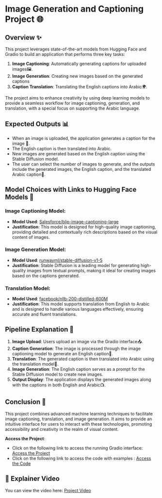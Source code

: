 # Image Generation and Captioning Project 🌐

## Overview ✨

This project leverages state-of-the-art models from Hugging Face and Gradio to build an application that performs three key tasks:

1. **Image Captioning**: Automatically generating captions for uploaded images🖼️.
2. **Image Generation**: Creating new images based on the generated captions
3. **Caption Translation**: Translating the English captions into Arabic🌍.

The project aims to enhance creativity by using deep learning models to provide a seamless workflow for image captioning, generation, and translation, with a special focus on supporting the Arabic language.

## Expected Outputs 📊

- When an image is uploaded, the application generates a caption for the image 📝.
- The English caption is then translated into Arabic.
- New images are generated based on the English caption using the Stable Diffusion model.
- The user can select the number of images to generate, and the outputs include the generated images, the English caption, and the translated Arabic caption📸.

## Model Choices with Links to Hugging Face Models 🔗

### Image Captioning Model:
- **Model Used**: [Salesforce/blip-image-captioning-large](https://huggingface.co/Salesforce/blip-image-captioning-large)
- **Justification**: This model is designed for high-quality image captioning, providing detailed and contextually rich descriptions based on the visual content of images.

### Image Generation Model:
- **Model Used**: [runwayml/stable-diffusion-v1-5](https://huggingface.co/runwayml/stable-diffusion-v1-5)
- **Justification**: Stable Diffusion is a leading model for generating high-quality images from textual prompts, making it ideal for creating images based on the captions generated.

### Translation Model:
- **Model Used**: [facebook/nllb-200-distilled-600M](https://huggingface.co/facebook/nllb-200-distilled-600M)
- **Justification**: This model supports translation from English to Arabic and is designed to handle various languages effectively, ensuring accurate and fluent translations.

## Pipeline Explanation 🔄

1. **Image Upload**: Users upload an image via the Gradio interface📤.
2. **Caption Generation**: The image is processed through the image captioning model to generate an English caption💬.
3. **Translation**: The generated caption is then translated into Arabic using the translation model🔄.
4. **Image Generation**: The English caption serves as a prompt for the Stable Diffusion model to create new images.
5. **Output Display**: The application displays the generated images along with the captions in both English and Arabic📺.

## Conclusion 🌟

This project combines advanced machine learning techniques to facilitate image captioning, translation, and image generation. It aims to provide an intuitive interface for users to interact with these technologies, promoting accessibility and creativity in the realm of visual content. 

**Access the Project**: 
- Click on the following link to access the running Gradio interface: [Access the Project](https://huggingface.co/spaces/1Noura/ImageGeneration)
- Click on the following link to access the code with examples : [Access the Code](https://colab.research.google.com/drive/1kOyAqWbp5PnRfWbm7TTc0MqxxjhhE1sq#scrollTo=vsDIQIjc4oTi)

## 🎥 Explainer Video

You can view the video here: [Project Video](#)
     

